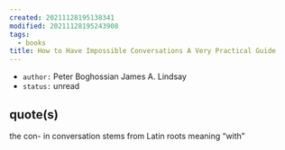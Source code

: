 ```yaml
---
created: 20211128195138341
modified: 20211128195243908
tags:
  - books
title: How to Have Impossible Conversations A Very Practical Guide
---
```


- `author:` Peter Boghossian James A. Lindsay
- `status:` unread

## quote(s)

the con- in conversation stems from Latin roots meaning “with”
